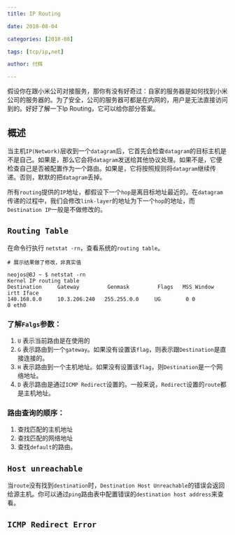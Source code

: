 ```yaml
---
title: IP Routing

date: 2018-08-04

categories: [2018-08]

tags: [tcp/ip,net]

author: 付辉

---
```


假设你在跟小米公司对接服务，那你有没有好奇过：自家的服务器是如何找到小米公司的服务器的。为了安全，公司的服务器可都是在内网的，用户是无法直接访问到的。好好了解一下Ip Routing，它可以给你部分答案。

## 概述

当主机`IP(Network)`层收到一个`datagram`后，它首先会检查`datagram`的目标主机是不是自己。如果是，那么它会将`datagram`发送给其他协议处理。如果不是，它便检查自己是否被配置作为一个路由。如果是，它将按照规则将`datagram`继续传递。否则，默默的把`datagram`丢掉。

所有`routing`提供的`IP`地址，都假设下一个`hop`是离目标地址最近的。在`datagram`传递的过程中，我们会修改`link-layer`的地址为下一个`hop`的地址，而`Destination IP`一般是不做修改的。

## `Routing Table`

在命令行执行 `netstat -rn`，查看系统的`routing table`。
```
# 展示结果做了修改，非真实值

neojos@BJ ~ $ netstat -rn
Kernel IP routing table
Destination     Gateway         Genmask         Flags   MSS Window  irtt Iface
140.168.0.0     10.3.206.240   255.255.0.0     UG        0 0          0 eth0
```

### 了解`Falgs`参数：

1. `U`  表示当前路由是在使用的
2. `G`  表示路由到一个`gateway`。如果没有设置该`flag`，则表示跟`Destination`是直接连接的。
3. `H`  表示路由到一个主机地址。如果没有设置该`flag`，则`Destination`是一个网络地址。
4. `D`  表示路由是通过`ICMP Redirect`设置的。一般来说，`Redirect`设置的`route`都是主机地址。

### 路由查询的顺序：

1. 查找匹配的主机地址
2. 查找匹配的网络地址
3. 查找`default`的路由。

## `Host unreachable`

当`route`没有找到`destination`时，`Destination Host Unreachable`的错误会返回给源主机。你可以通过`ping`路由表中配置错误的`destination host address`来查看。

## `ICMP Redirect Error`